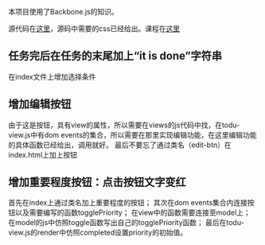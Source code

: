 本项目使用了Backbone.js的知识。

源代码在[这里](https://github.com/udacity/ud989-todo-app)，源码中需要的css已经给出。课程在[这里](https://classroom.udacity.com/nanodegrees/nd001/parts/00113454014/modules/271165859175461/lessons/3525509902/concepts/35747685650923#)

## 任务完后在任务的末尾加上“it is done”字符串
在index文件上增加选择条件
## 增加编辑按钮
由于这是按钮，具有view的属性，所以需要在views的js代码中找，在todu-view.js中有dom events的集合，所以需要在那里实现编辑功能，在这里编辑功能的具体函数已经给出，调用就好。
最后不要忘了通过类名（edit-btn）在index.html上加上按钮
## 增加重要程度按钮：点击按钮文字变红
首先在index上通过类名加上重要程度的按钮；
其次在dom events集合内连接按钮以及需要编写的函数togglePriority；
在view中的函数需要连接至model上；
在model的js中仿照toggle函数写出自己的togglePriority函数；
最后在todu-view.js的render中仿照completed设置priority的初始值。
